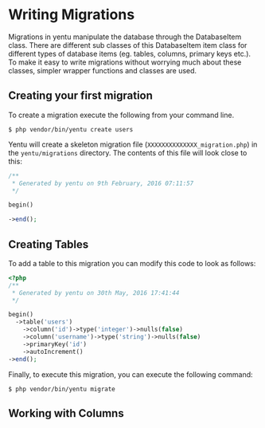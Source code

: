 Writing Migrations
==================
Migrations in yentu manipulate the database through the DatabaseItem class. There
are different sub classes of this DatabaseItem item class for different types of
database items (eg. tables, columns, primary keys etc.). To make it easy to write
migrations without worrying much about these classes, simpler wrapper functions and
classes are used.

Creating your first migration
-----------------------------
To create a migration execute the following from your command line.

    $ php vendor/bin/yentu create users
    
Yentu will create a skeleton migration file (`XXXXXXXXXXXXXX_migration.php`) in the 
`yentu/migrations` directory. The contents of this file will look close to this:

````php
/**
 * Generated by yentu on 9th February, 2016 07:11:57
 */

begin()

->end();
````

Creating Tables
---------------
To add a table to this migration you can modify this code to look as follows:

````php
<?php
/**
 * Generated by yentu on 30th May, 2016 17:41:44
 */

begin()
  ->table('users')
    ->column('id')->type('integer')->nulls(false)
    ->column('username')->type('string')->nulls(false)
    ->primaryKey('id')
    ->autoIncrement()
->end();
````

Finally, to execute this migration, you can execute the following command:

    $ php vendor/bin/yentu migrate
    
Working with Columns
--------------------

    

